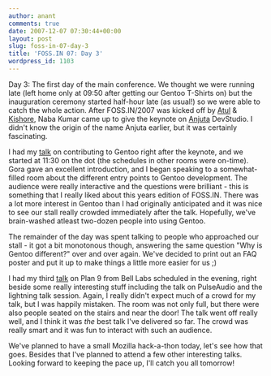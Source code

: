 ```yaml
---
author: anant
comments: true
date: 2007-12-07 07:30:44+00:00
layout: post
slug: foss-in-07-day-3
title: 'FOSS.IN 07: Day 3'
wordpress_id: 1103
---
```


Day 3: The first day of the main conference. We thought we were running late (left home only at 09:50 after getting our Gentoo T-Shirts on) but the inauguration ceremony started half-hour late (as usual!) so we were able to catch the whole action. After FOSS.IN/2007 was kicked off by [Atul](http://replay.waybackmachine.org/20071222125820/http://atulchitnis.net/) & [Kishore](http://replay.waybackmachine.org/20071222125820/http://kishorebhargava.com/), Naba Kumar came up to give the keynote on [Anjuta](http://replay.waybackmachine.org/20071222125820/http://anjuta.sourceforge.net/) DevStudio. I didn't know the origin of the name Anjuta earlier, but it was certainly fascinating.

I had my [talk](http://replay.waybackmachine.org/20071222125820/https://foss.in/2007/register/speakers/talkdetailspub.php?talkid=493) on contributing to Gentoo right after the keynote, and we started at 11:30 on the dot (the schedules in other rooms were on-time). Gora gave an excellent introduction, and I began speaking to a somewhat-filled room about the different entry points to Gentoo development. The audience were really interactive and the questions were brilliant - this is something that I really liked about this years edition of FOSS.IN. There was a lot more interest in Gentoo than I had originally anticipated and it was nice to see our stall really crowded immediately after the talk. Hopefully, we've brain-washed atleast two-dozen people into using Gentoo.

The remainder of the day was spent talking to people who approached our stall - it got a bit monotonous though, answering the same question "Why is Gentoo different?" over and over again. We've decided to print out an FAQ poster and put it up to make things a little more easier for us ;)

I had my third [talk](http://replay.waybackmachine.org/20071222125820/https://foss.in/2007/register/speakers/talkdetailspub.php?talkid=388) on Plan 9 from Bell Labs scheduled in the evening, right beside some really interesting stuff including the talk on PulseAudio and the lightning talk session. Again, I really didn't expect much of a crowd for my talk, but I was happily mistaken. The room was not only full, but there were also people seated on the stairs and near the door! The talk went off really well, and I think it was *the* best talk I've delivered so far. The crowd was really smart and it was fun to interact with such an audience.

We've planned to have a small Mozilla hack-a-thon today, let's see how that goes. Besides that I've planned to attend a few other interesting talks. Looking forward to keeping the pace up, I'll catch you all tomorrow!
